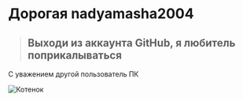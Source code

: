 # Дорогая nadyamasha2004
> ## Выходи из аккаунта GitHub, я любитель поприкалываться 

С уважением другой пользователь ПК

![Котенок](https://icdn.lenta.ru/images/2019/11/01/13/20191101130724350/pwa_vertical_1280_88f54b592eb591cd6252313b5ec3e06d.png)
